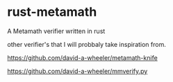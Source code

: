 # rust-metamath
A Metamath verifier written in rust


other verifier's that I will probbaly take inspiration from.


https://github.com/david-a-wheeler/metamath-knife

https://github.com/david-a-wheeler/mmverify.py



